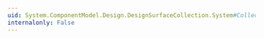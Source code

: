 ```yaml
---
uid: System.ComponentModel.Design.DesignSurfaceCollection.System#Collections#ICollection#Count
internalonly: False
---
```

